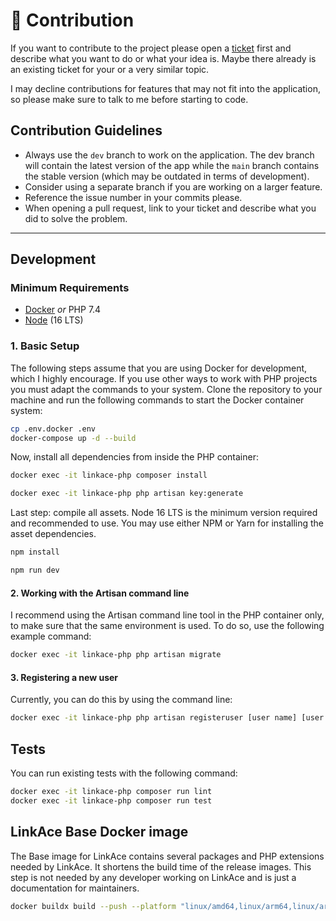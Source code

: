 # :construction: Contribution

If you want to contribute to the project please open a [ticket](https://github.com/Kovah/LinkAce/issues) first and 
describe what you want to do or what your idea is. Maybe there already is an existing ticket for your or a very similar 
topic.

I may decline contributions for features that may not fit into the application, so please make sure to talk to me before
starting to code.


## Contribution Guidelines

* Always use the `dev` branch to work on the application. The dev branch will contain the latest version of the app
  while the `main` branch contains the stable version (which may be outdated in terms of development).
* Consider using a separate branch if you are working on a larger feature.
* Reference the issue number in your commits please.
* When opening a pull request, link to your ticket and describe what you did to solve the problem.


---


## Development

### Minimum Requirements

* [Docker](https://www.docker.com/products/docker-desktop) _or_ PHP 7.4
* [Node](https://nodejs.org/en/) (16 LTS)

### 1. Basic Setup

The following steps assume that you are using Docker for development, which I highly encourage. If you use other ways to work with PHP projects you must adapt the commands to your system. Clone the repository to your machine and run the following commands to start the Docker container system:

```bash
cp .env.docker .env
docker-compose up -d --build
```

Now, install all dependencies from inside the PHP container:

```bash
docker exec -it linkace-php composer install

docker exec -it linkace-php php artisan key:generate
```

Last step: compile all assets. Node 16 LTS is the minimum version required and recommended to use. You may use either NPM or Yarn for installing the asset dependencies.

```bash
npm install

npm run dev
```

#### 2. Working with the Artisan command line

I recommend using the Artisan command line tool in the PHP container only, to make sure that the same environment is  used. To do so, use the following example command:

```bash
docker exec -it linkace-php php artisan migrate
```

#### 3. Registering a new user

Currently, you can do this by using the command line:

```bash
docker exec -it linkace-php php artisan registeruser [user name] [user email]
```


## Tests

You can run existing tests with the following command:

```bash
docker exec -it linkace-php composer run lint
docker exec -it linkace-php composer run test
```


## LinkAce Base Docker image

The Base image for LinkAce contains several packages and PHP extensions needed by LinkAce. It shortens the build time of the release images. This step is not needed by any developer working on LinkAce and is just a documentation for maintainers.

```bash
docker buildx build --push --platform "linux/amd64,linux/arm64,linux/arm/v7" -t linkace/base-image:php-8.3-alpine -f resources/docker/dockerfiles/release-base.Dockerfile .
```
